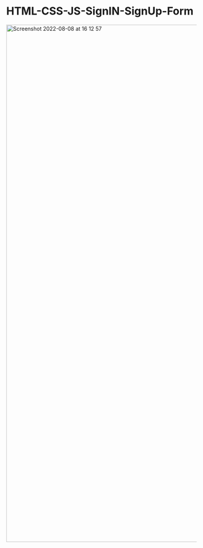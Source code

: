 # HTML-CSS-JS-SignIN-SignUp-Form

<img width="1367" alt="Screenshot 2022-08-08 at 16 12 57" src="https://user-images.githubusercontent.com/42389395/183451632-ff908499-ff25-4671-8f09-787eb7435c43.png">

